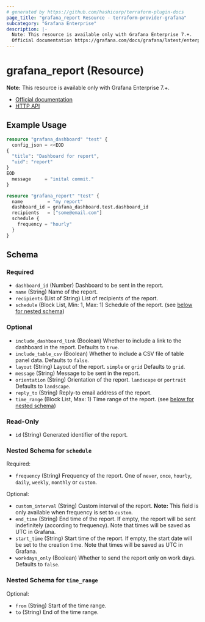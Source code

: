 ```yaml
---
# generated by https://github.com/hashicorp/terraform-plugin-docs
page_title: "grafana_report Resource - terraform-provider-grafana"
subcategory: "Grafana Enterprise"
description: |-
  Note: This resource is available only with Grafana Enterprise 7.+.
  Official documentation https://grafana.com/docs/grafana/latest/enterprise/reporting/HTTP API https://grafana.com/docs/grafana/latest/http_api/reporting/
---
```


# grafana_report (Resource)

**Note:** This resource is available only with Grafana Enterprise 7.+.

* [Official documentation](https://grafana.com/docs/grafana/latest/enterprise/reporting/)
* [HTTP API](https://grafana.com/docs/grafana/latest/http_api/reporting/)

## Example Usage

```terraform
resource "grafana_dashboard" "test" {
  config_json = <<EOD
{
  "title": "Dashboard for report",
  "uid": "report"
}
EOD
  message     = "inital commit."
}

resource "grafana_report" "test" {
  name         = "my report"
  dashboard_id = grafana_dashboard.test.dashboard_id
  recipients   = ["some@email.com"]
  schedule {
    frequency = "hourly"
  }
}
```

<!-- schema generated by tfplugindocs -->
## Schema

### Required

- `dashboard_id` (Number) Dashboard to be sent in the report.
- `name` (String) Name of the report.
- `recipients` (List of String) List of recipients of the report.
- `schedule` (Block List, Min: 1, Max: 1) Schedule of the report. (see [below for nested schema](#nestedblock--schedule))

### Optional

- `include_dashboard_link` (Boolean) Whether to include a link to the dashboard in the report. Defaults to `true`.
- `include_table_csv` (Boolean) Whether to include a CSV file of table panel data. Defaults to `false`.
- `layout` (String) Layout of the report. `simple` or `grid` Defaults to `grid`.
- `message` (String) Message to be sent in the report.
- `orientation` (String) Orientation of the report. `landscape` or `portrait` Defaults to `landscape`.
- `reply_to` (String) Reply-to email address of the report.
- `time_range` (Block List, Max: 1) Time range of the report. (see [below for nested schema](#nestedblock--time_range))

### Read-Only

- `id` (String) Generated identifier of the report.

<a id="nestedblock--schedule"></a>
### Nested Schema for `schedule`

Required:

- `frequency` (String) Frequency of the report. One of `never`, `once`, `hourly`, `daily`, `weekly`, `monthly` or `custom`.

Optional:

- `custom_interval` (String) Custom interval of the report.
**Note:** This field is only available when frequency is set to `custom`.
- `end_time` (String) End time of the report. If empty, the report will be sent indefinitely (according to frequency). Note that times will be saved as UTC in Grafana.
- `start_time` (String) Start time of the report. If empty, the start date will be set to the creation time. Note that times will be saved as UTC in Grafana.
- `workdays_only` (Boolean) Whether to send the report only on work days. Defaults to `false`.


<a id="nestedblock--time_range"></a>
### Nested Schema for `time_range`

Optional:

- `from` (String) Start of the time range.
- `to` (String) End of the time range.


